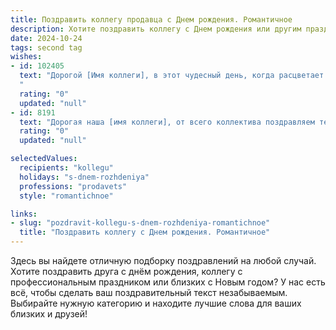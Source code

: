```yaml
---
title: Поздравить коллегу продавца c Днем рождения. Романтичное
description: Хотите поздравить коллегу c Днем рождения или другим праздником? Наш ИИ создаст незабываемое поздравление, а вы обязательно выделитесь среди других.  
date: 2024-10-24
tags: second tag
wishes:
- id: 102405
  text: "Дорогой [Имя коллеги], в этот чудесный день, когда расцветает весь мир, позволь мне поздравить тебя с Днём рождения!  Пусть твоя жизнь будет такой же яркой и неповторимой, как драгоценный камень, а каждый новый день приносит столько же радости и света, сколько ты даришь своим покупателям своим обаянием и профессионализмом. Пусть любовь и счастье окружают тебя, как нежные лепестки розы, а удача всегда идет рядом, как верный спутник.  Счастья тебе, бесконечной любви и исполнения всех самых заветных желаний!
  "
  rating: "0"
  updated: "null"
- id: 8191
  text: "Дорогая наша [имя коллеги], от всего коллектива поздравляем тебя с Днём рождения! Желаем тебе бриллиантовых продаж, неиссякаемого потока покупателей и исполнения всех желаний. Пусть каждый твой рабочий день будет наполнен успехом и благополучием, а дом будет уютной гаванью, где царит любовь и счастье. Пусть твоя жизнь будет подобна изысканной вазе, наполненной благоухающими цветами радости и благополучия. Пусть удача будет твоей постоянной спутницей, а счастье сопутствует во всем. С днем рождения!"
  rating: "0"
  updated: "null"

selectedValues:
  recipients: "kollegu"
  holidays: "s-dnem-rozhdeniya"
  professions: "prodavets"
  style: "romantichnoe"

links:
- slug: "pozdravit-kollegu-s-dnem-rozhdeniya-romantichnoe"
  title: "Поздравить коллегу c Днем рождения. Романтичное"
---
```


Здесь вы найдете отличную подборку поздравлений на любой случай.
Хотите поздравить друга с днём рождения, коллегу с профессиональным праздником или близких с Новым годом? У нас есть всё, чтобы сделать ваш поздравительный текст незабываемым. Выбирайте нужную категорию и находите лучшие слова для ваших близких и друзей!
